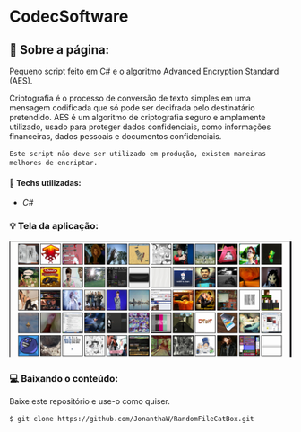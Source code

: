 # CodecSoftware

## :rocket: Sobre a página:
Pequeno script feito em C# e o algoritmo Advanced Encryption Standard (AES).

Criptografia é o processo de conversão de texto simples em uma mensagem codificada que só pode ser decifrada pelo destinatário pretendido. AES é um algoritmo de criptografia seguro e amplamente utilizado, usado para proteger dados confidenciais, como informações financeiras, dados pessoais e documentos confidenciais.

```
Este script não deve ser utilizado em produção, existem maneiras melhores de encriptar.
```

#### :wrench: Techs utilizadas:
* _C#_

### :bulb: Tela da aplicação:

<p align="center">
  <img src="https://github.com/JonanthaW/RandomFileCatBox/blob/main/assets/example1.png">
</p>

### :computer: Baixando o conteúdo:

<p>Baixe este repositório e use-o como quiser. </p>

```bash
$ git clone https://github.com/JonanthaW/RandomFileCatBox.git
```
